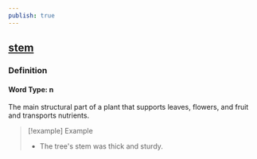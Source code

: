 ```yaml
---
publish: true
---
```


## [stem](https://dictionary.cambridge.org/dictionary/english/stem)

### Definition
#### Word Type: n
The main structural part of a plant that supports leaves, flowers, and fruit and transports nutrients.

>[!example] Example
> - The tree's stem was thick and sturdy.
